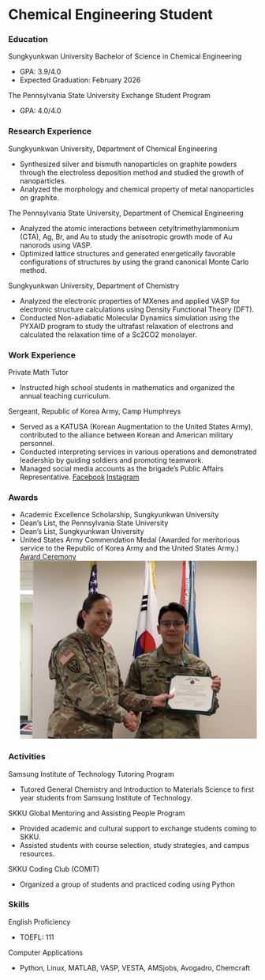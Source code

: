 # Chemical Engineering Student

### Education
Sungkyunkwan University
Bachelor of Science in Chemical Engineering
- GPA: 3.9/4.0
- Expected Graduation: February 2026

The Pennsylvania State University
Exchange Student Program
- GPA: 4.0/4.0

### Research Experience
Sungkyunkwan University, Department of Chemical Engineering
- Synthesized silver and bismuth nanoparticles on graphite powders through the electroless deposition method and studied the growth of nanoparticles.
- Analyzed the morphology and chemical property of metal nanoparticles on graphite.

The Pennsylvania State University, Department of Chemical Engineering
- Analyzed the atomic interactions between cetyltrimethylammonium (CTA), Ag, Br, and Au to study the anisotropic growth mode of Au nanorods using VASP.
- Optimized lattice structures and generated energetically favorable configurations of structures by using the grand canonical Monte Carlo method.

Sungkyunkwan University, Department of Chemistry
- Analyzed the electronic properties of MXenes and applied VASP for electronic structure calculations using Density Functional Theory (DFT).
- Conducted Non-adiabatic Molecular Dynamics simulation using the PYXAID program to study the ultrafast relaxation of electrons and calculated the relaxation time of a Sc2CO2 monolayer.

### Work Experience
Private Math Tutor
- Instructed high school students in mathematics and organized the annual teaching curriculum.

Sergeant, Republic of Korea Army, Camp Humphreys
- Served as a KATUSA (Korean Augmentation to the United States Army), contributed to the alliance between Korean and American military personnel.
- Conducted interpreting services in various operations and demonstrated leadership by guiding soldiers and promoting teamwork.
- Managed social media accounts as the brigade’s Public Affairs Representative.
[Facebook](https://www.facebook.com/501MIBDE/)
[Instagram](https://www.instagram.com/501stmib_t/)

### Awards
- Academic Excellence Scholarship, Sungkyunkwan University
- Dean’s List, the Pennsylvania State University
- Dean’s List, Sungkyunkwan University
- United States Army Commendation Medal
  (Awarded for meritorious service to the Republic of Korea Army and the United States Army.)
[Award Ceremony](https://www.facebook.com/share/p/178udpCNqw/?mibextid=wwXIfr)
![ARCOM](/assets/withCOL.jpg)

### Activities
Samsung Institute of Technology Tutoring Program
- Tutored General Chemistry and Introduction to Materials Science to first year students from Samsung Institute of Technology.

SKKU Global Mentoring and Assisting People Program
- Provided academic and cultural support to exchange students coming to SKKU.
- Assisted students with course selection, study strategies, and campus resources.

SKKU Coding Club (COMIT)
- Organized a group of students and practiced coding using Python

### Skills
English Proficiency
- TOEFL: 111

Computer Applications
- Python, Linux, MATLAB, VASP, VESTA, AMSjobs, Avogadro, Chemcraft
